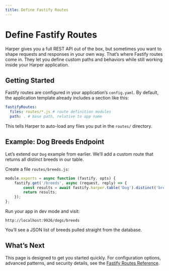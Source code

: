 ```yaml
---
title: Define Fastify Routes
---
```


# Define Fastify Routes

Harper gives you a full REST API out of the box, but sometimes you want to shape requests and responses in your own way. That’s where Fastify routes come in. They let you define custom paths and behaviors while still working inside your Harper application.

## Getting Started

Fastify routes are configured in your application’s `config.yaml`. By default, the application template already includes a section like this:

```yaml
fastifyRoutes:
  files: routes/*.js # route definition modules
  path: . # base path, relative to app name
```

This tells Harper to auto-load any files you put in the `routes/` directory.

## Example: Dog Breeds Endpoint

Let’s extend our `Dog` example from earlier. We’ll add a custom route that returns all distinct breeds in our table.

Create a file `routes/breeds.js`:

```javascript
module.exports = async function (fastify, opts) {
	fastify.get('/breeds', async (request, reply) => {
		const results = await fastify.harper.table('Dog').distinct('breed');
		return results;
	});
};
```

Run your app in dev mode and visit:

```
http://localhost:9926/dogs/breeds
```

You’ll see a JSON list of breeds pulled straight from the database.

## What’s Next

This page is designed to get you started quickly. For configuration options, advanced patterns, and security details, see the [Fastify Routes Reference](../../reference/Applications/fastify-routes).
